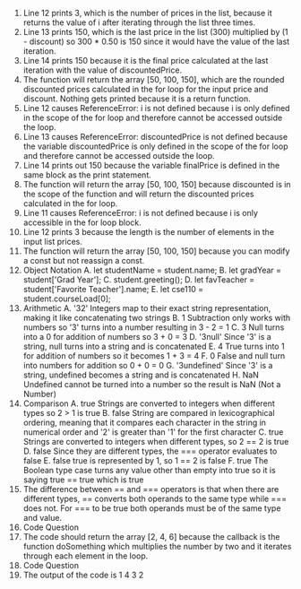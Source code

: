 1. Line 12 prints 3, which is the number of prices in the list, because it returns the value of i after iterating through the list three times.
2. Line 13 prints 150, which is the last price in the list (300) multiplied by (1 - discount) so 300 * 0.50 is 150 since it would have the value of the last iteration.
3. Line 14 prints 150 because it is the final price calculated at the last iteration with the value of discountedPrice.
4. The function will return the array [50, 100, 150], which are the rounded discounted prices calculated in the for loop for the input price and discount. Nothing gets printed because it is a return function.
5. Line 12 causes ReferenceError: i is not defined because i is only defined in the scope of the for loop and therefore cannot be accessed outside the loop.
6. Line 13 causes ReferenceError: discountedPrice is not defined because the variable discountedPrice is only defined in the scope of the for loop and therefore cannot be accessed outside the loop.
7. Line 14 prints out 150 because the variable finalPrice is defined in the same block as the print statement.
8. The function will return the array [50, 100, 150] because discounted is in the scope of the function and will return the discounted prices calculated in the for loop.
9. Line 11 causes ReferenceError: i is not defined because i is only accessible in the for loop block.
10. Line 12 prints 3 because the length is the number of elements in the input list prices.
11. The function will return the array [50, 100, 150] because you can modify a const but not reassign a const.
12. Object Notation
    A. let studentName = student.name;
    B. let gradYear = student['Grad Year'];
    C. student.greeting();
    D. let favTeacher = student['Favorite Teacher'].name;
    E. let cse110 = student.courseLoad[0];
14. Arithmetic
    A. '32'
        Integers map to their exact string representation, making it like concatenating two strings
    B. 1
        Subtraction only works with numbers so '3' turns into a number resulting in 3 - 2 = 1
    C. 3
        Null turns into a 0 for addition of numbers so 3 + 0 = 3
    D. '3null'
        Since '3' is a string, null turns into a string and is concatenated
    E. 4
        True turns into 1 for addition of numbers so it becomes 1 + 3 = 4
    F. 0
        False and null turn into numbers for addition so 0 + 0 = 0
    G. '3undefined'
        Since '3' is a string, undefined becomes a string and is concatenated
    H. NaN
        Undefined cannot be turned into a number so the result is NaN (Not a Number)
16. Comparison
    A. true
        Strings are converted to integers when different types so 2 > 1 is true
    B. false
        String are compared in lexicographical ordering, meaning that it compares each character in the string in numerical order and '2' is greater than '1' for the first character
    C. true
        Strings are converted to integers when different types, so 2 == 2 is true
    D. false
        Since they are different types, the === operator evaluates to false
    E. false
        true is represented by 1, so 1 == 2 is false
    F. true
        The Boolean type case turns any value other than empty into true so it is saying true == true which is true
18. The difference between == and === operators is that when there are different types, == converts both operands to the same type while === does not. For === to be true both operands must be of the same type and value.
19. Code Question
20. The code should return the array [2, 4, 6] because the callback is the function doSomething which multiplies the number by two and it iterates through each element in the loop.
21. Code Question
22. The output of the code is
    1
    4
    3
    2

